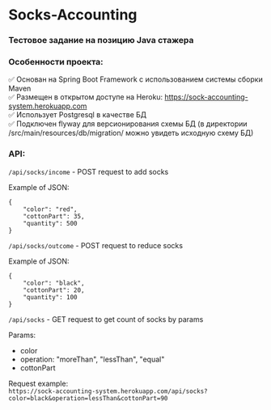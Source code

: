 # Socks-Accounting

### Тестовое задание на позицию Java стажера

### Особенности проекта:
:white_check_mark: Основан на Spring Boot Framework с использованием системы сборки Maven    
:white_check_mark: Размещен в открытом доступе на Heroku: https://sock-accounting-system.herokuapp.com    
:white_check_mark: Использует Postgresql в качестве БД    
:white_check_mark: Подключен flyway для версионирования схемы БД (в директории /src/main/resources/db/migration/ можно увидеть исходную схему БД)    

### API:
`/api/socks/income` - POST request to add socks

Example of JSON:

```
{
    "color": "red",
    "cottonPart": 35,
    "quantity": 500
}

```

`/api/socks/outcome` - POST request to reduce socks

Example of JSON:

```
{
    "color": "black",
    "cottonPart": 20,
    "quantity": 100
}

```

`/api/socks` - GET request to get count of socks by params

Params:

+ color
+ operation: "moreThan", "lessThan", "equal"
+ cottonPart


Request example:    
`https://sock-accounting-system.herokuapp.com/api/socks?color=black&operation=lessThan&cottonPart=90`

